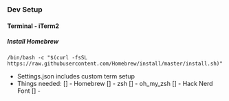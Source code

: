 ### Dev Setup

#### Terminal - iTerm2

##### Install Homebrew
`/bin/bash -c "$(curl -fsSL https://raw.githubusercontent.com/Homebrew/install/master/install.sh)"`

- Settings.json includes custom term setup
- Things needed:
	[] - Homebrew
	[] - zsh
	[] - oh_my_zsh
	[] - Hack Nerd Font
	[] - 
